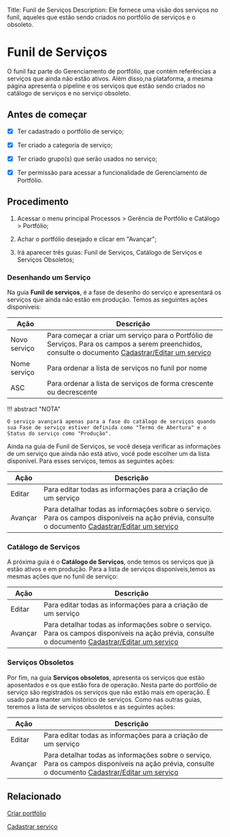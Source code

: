 Title: Funil de Serviços
Description: Ele fornece uma visão dos serviços no funil, aqueles que estão sendo criados no portfólio de serviços e o obsoleto.
# Funil de Serviços

O funil faz parte do Gerenciamento de portfólio, que contém referências a serviços que ainda não estão ativos. Além disso,na plataforma, a mesma página apresenta o pipeline e os serviços que estão sendo criados no catálogo de serviços e no serviço obsoleto.

## Antes de começar

-   [X]  Ter cadastrado o portfólio de serviço;

-   [X]  Ter criado a categoria de serviço;

-   [X]  Ter criado grupo(s) que serão usados no serviço;

-   [X]  Ter permissão para acessar a funcionalidade de Gerenciamento de Portfólio.

## Procedimento

1. Acessar o menu principal Processos \> Gerência de Portfólio e Catálogo \> Portfólio;

2. Achar o portfólio desejado e clicar em "Avançar";

3. Irá aparecer três guias: Funil de Serviços, Catálogo de Serviços e Serviços Obsoletos;

### Desenhando um Serviço

Na guia **Funil de serviços**, é a fase de desenho do serviço e apresentará os serviços que ainda não estão em produção. Temos as seguintes ações disponíveis:

|Ação|Descrição|
|----|---------|
|Novo serviço|Para começar a criar um serviço para o Portfólio de Serviços. Para os campos a serem preenchidos, consulte o documento [Cadastrar/Editar um serviço](/pt-br/4biz-helium/processes/portfolio-and-catalog/use/register-a-service.html)|
|Nome serviço|Para ordenar a lista de serviços no funil por nome|
|ASC|Para ordenar a lista de serviços de forma crescente ou decrescente|

!!! abstract "NOTA"

    O serviço avançará apenas para a fase do catálogo de serviços quando sua Fase de serviço estiver definida como "Termo de Abertura" e o Status do serviço como "Produção".
    
Ainda na guia de Funil de Serviços, se você deseja verificar as informações de um serviço que ainda não está ativo, você pode escolher um da lista disponível. Para esses serviços, temos as seguintes ações:

|Ação|Descrição|
|----|---------|
|Editar|Para editar todas as informações para a criação de um serviço|
|Avançar|Para detalhar todas as informações sobre o serviço. Para os campos disponíveis na ação prévia, consulte o documento [Cadastrar/Editar um serviço](/pt-br/4biz-helium/processes/portfolio-and-catalog/use/register-a-service.html)|

### Catálogo de Serviços

A próxima guia é o **Catálogo de Serviços**, onde temos os serviços que já estão ativos e em produção. Para a lista de serviços disponíveis,temos as mesmas ações que no funil de serviço:

|Ação|Descrição|
|----|---------|
|Editar|Para editar todas as informações para a criação de um serviço|
|Avançar|Para detalhar todas as informações sobre o serviço. Para os campos disponíveis na ação prévia, consulte o documento [Cadastrar/Editar um serviço](/pt-br/4biz-helium/processes/portfolio-and-catalog/use/register-a-service.html)|

### Serviços Obsoletos

Por fim, na guia **Serviços obsoletos**, apresenta os serviços que estão aposentados e os que estão fora de operação. Nesta parte do portfólio de serviço são registrados os serviços que não estão mais em operação. É usado para manter um histórico de serviços. Como nas outras guias, teremos a lista de serviços obsoletos e as seguintes ações:

|Ação|Descrição|
|----|---------|
|Editar|Para editar todas as informações para a criação de um serviço|
|Avançar|Para detalhar todas as informações sobre o serviço. Para os campos disponíveis na ação prévia, consulte o documento [Cadastrar/Editar um serviço](/pt-br/4biz-helium/processes/portfolio-and-catalog/use/register-a-service.html)|

## Relacionado

[Criar portfólio](/pt-br/4biz-helium/processes/portfolio-and-catalog/use/create-the-portfolio.html)

[Cadastrar serviço](/pt-br/4biz-helium/processes/portfolio-and-catalog/use/register-a-service.html)
